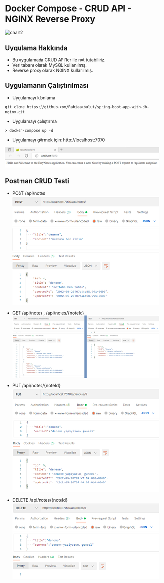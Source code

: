 # Docker Compose - CRUD API - NGINX Reverse Proxy

![chart2](https://user-images.githubusercontent.com/47069895/53306460-40c57900-3885-11e9-88e5-d2b94b4a4003.jpg)

## Uygulama Hakkında
* Bu uygulamada CRUD API'ler ile not tutabiliriz. 
* Veri tabanı olarak MySQL kullanılmış. 
* Reverse proxy olarak NGINX kullanılmış.

## Uygulamanın Çalıştırılması 

* Uygulamayı klonlama

```
git clone https://github.com/Rabiaakbulut/spring-boot-app-with-db-nginx.git
```

* Uygulamayı çalıştırma

```
> docker-compose up -d
```

* Uygulamayı görmek için: http://localhost:7070

![localhost](/img/localhost.png)


## Postman CRUD Testi

* POST /api/notes
![post](/img/post.png)

* GET /api/notes , /api/notes/{noteId}
![get](/img/get.png)

* PUT /api/notes/{noteId}
![put](/img/put.png)

* DELETE /api/notes/{noteId}
![delete](/img/delete.png)
